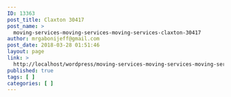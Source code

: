```yaml
---
ID: 13363
post_title: Claxton 30417
post_name: >
  moving-services-moving-services-moving-services-claxton-30417
author: mrgabonijeff@gmail.com
post_date: 2018-03-28 01:51:46
layout: page
link: >
  http://localhost/wordpress/moving-services-moving-services-moving-services-claxton-30417/
published: true
tags: [ ]
categories: [ ]
---
```

